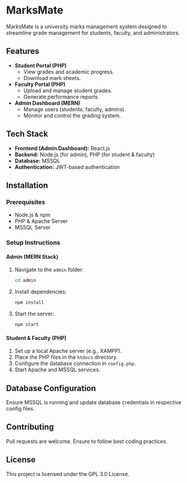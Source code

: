# MarksMate

MarksMate is a university marks management system designed to streamline grade management for students, faculty, and administrators.

## Features
- **Student Portal (PHP)**
  - View grades and academic progress.
  - Download mark sheets.
- **Faculty Portal (PHP)**
  - Upload and manage student grades.
  - Generate performance reports.
- **Admin Dashboard (MERN)**
  - Manage users (students, faculty, admins).
  - Monitor and control the grading system.
  
## Tech Stack
- **Frontend (Admin Dashboard):** React.js
- **Backend:** Node.js (for admin), PHP (for student & faculty)
- **Database:** MSSQL
- **Authentication:** JWT-based authentication

## Installation

### Prerequisites
- Node.js & npm
- PHP & Apache Server
- MSSQL Server

### Setup Instructions
#### Admin (MERN Stack)
1. Navigate to the `admin` folder:
   ```sh
   cd admin
   ```
2. Install dependencies:
   ```sh
   npm install
   ```
3. Start the server:
   ```sh
   npm start
   ```

#### Student & Faculty (PHP)
1. Set up a local Apache server (e.g., XAMPP).
2. Place the PHP files in the `htdocs` directory.
3. Configure the database connection in `config.php`.
4. Start Apache and MSSQL services.

## Database Configuration
Ensure MSSQL is running and update database credentials in respective config files.

## Contributing
Pull requests are welcome. Ensure to follow best coding practices.

## License
This project is licensed under the GPL 3.0 License.